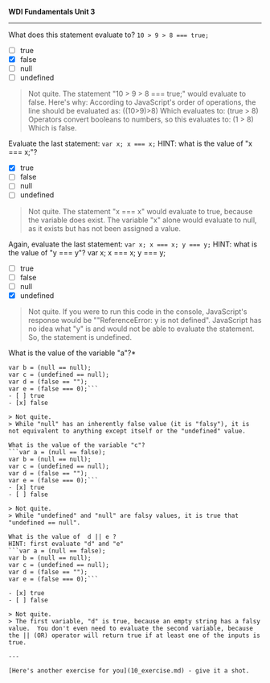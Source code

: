 **WDI Fundamentals Unit 3**

---

What does this statement evaluate to? ```10 > 9 > 8 === true;```
- [ ] true
- [x] false
- [ ] null
- [ ] undefined

> Not quite.
> The statement "10 > 9 > 8 === true;"  would evaluate to false.
> Here's why:
> According to JavaScript's order of operations, the line should be evaluated as: ((10>9)>8)
> Which evaluates to: (true > 8)
> Operators convert booleans to numbers, so this evaluates to: (1 > 8)
> Which is false.

Evaluate the last statement: `var x; x === x;`
HINT: what is the value of "x === x;"?
- [x] true
- [ ] false
- [ ] null
- [ ] undefined

> Not quite.
> The statement "x === x"  would evaluate to true, because the variable does exist.
> The variable "x" alone would evaluate to null, as it exists but has not been assigned a value.

Again, evaluate the last statement: `var x; x === x; y === y;`
HINT: what is the value of "y === y"?
var x;
x === x;
y === y;

- [ ] true
- [ ] false
- [ ] null
- [x] undefined

> Not quite. If you were to run this code in the console, JavaScript's response
would be ""ReferenceError: y is not defined".  JavaScript has no idea what "y"
is and would not be able to evaluate the statement.  So, the statement is
undefined.

What is the value of the variable "a"?*
```var a = (null == false);
var b = (null == null);
var c = (undefined == null);
var d = (false == "");
var e = (false === 0);```
- [ ] true
- [x] false

> Not quite.
> While "null" has an inherently false value (it is "falsy"), it is not equivalent to anything except itself or the "undefined" value.

What is the value of the variable "c"?
```var a = (null == false);
var b = (null == null);
var c = (undefined == null);
var d = (false == "");
var e = (false === 0);```
- [x] true
- [ ] false

> Not quite.
> While "undefined" and "null" are falsy values, it is true that "undefined == null".

What is the value of  d || e ?
HINT: first evaluate "d" and "e"
```var a = (null == false);
var b = (null == null);
var c = (undefined == null);
var d = (false == "");
var e = (false === 0);```

- [x] true
- [ ] false

> Not quite.
> The first variable, "d" is true, because an empty string has a falsy value.  You don't even need to evaluate the second variable, because the || (OR) operator will return true if at least one of the inputs is true.

---

[Here's another exercise for you](10_exercise.md) - give it a shot.

